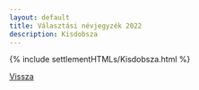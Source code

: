 ```yaml
---
layout: default
title: Választási névjegyzék 2022
description: Kisdobsza
---
```


{% include settlementHTMLs/Kisdobsza.html %}

[Vissza](./)